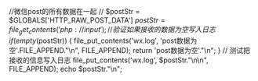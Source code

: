 //微信post的所有数据在一起
// $postStr = $GLOBALS['HTTP_RAW_POST_DATA']
$postStr = file_get_contents('php://input');
// 验证如果接收的数据为空写入日志
if (empty($postStr)) {
	file_put_contents('wx.log', 'post数据为空'.FILE_APPEND."\n", FILE_APPEND);
	return 'post数据为空'."\n";
}
// 测试把接收的信息写入日志
file_put_contents('wx.log', $postStr."\n\n", FILE_APPEND);
echo $postStr."\n";